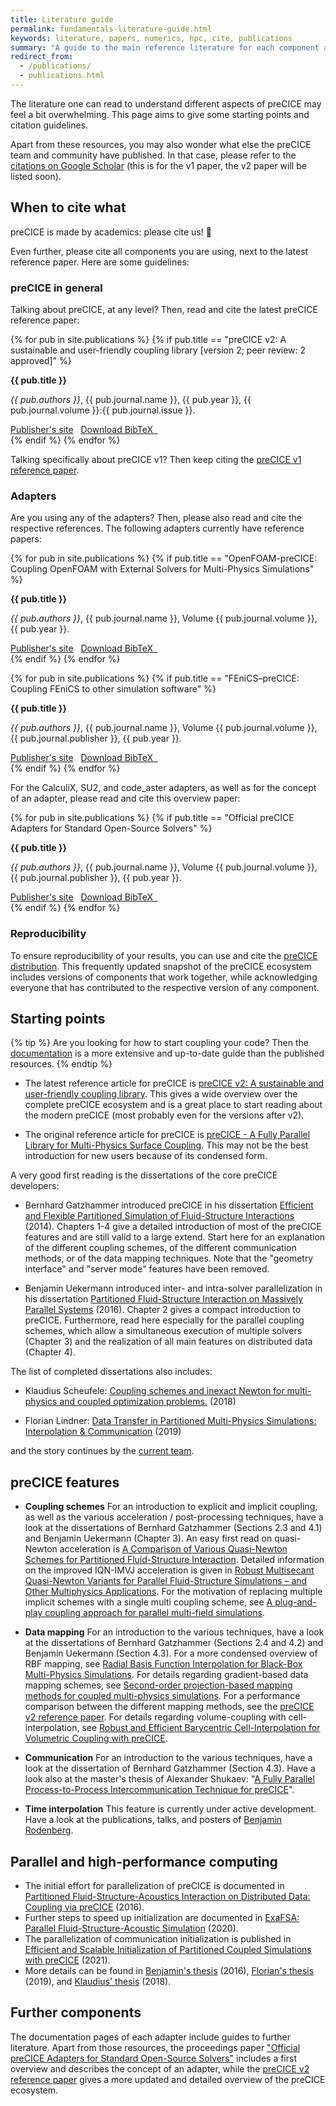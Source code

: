 ```yaml
---
title: Literature guide
permalink: fundamentals-literature-guide.html
keywords: literature, papers, numerics, hpc, cite, publications
summary: "A guide to the main reference literature for each component and feature of preCICE"
redirect_from:
  - /publications/
  - publications.html
---
```


The literature one can read to understand different aspects of preCICE may feel a bit overwhelming. This page aims to give some starting points and citation guidelines.

Apart from these resources, you may also wonder what else the preCICE team and community have published. In that case, please refer to the [citations on Google Scholar](https://scholar.google.com/scholar?hl=en&cites=5053469347483527186) (this is for the v1 paper, the v2 paper will be listed soon).

## When to cite what

preCICE is made by academics: please cite us! 🤗

Even further, please cite all components you are using, next to the latest reference paper. Here are some guidelines:

### preCICE in general

Talking about preCICE, at any level? Then, read and cite the latest preCICE reference paper:

<!-- Do you want to add a new publication? Careful where you are copying from. Depending on the type, every publication renders different fields.  -->
{% for pub in site.publications %}
{% if pub.title == "preCICE v2: A sustainable and user-friendly coupling library [version 2; peer review: 2 approved]" %}
<div class="row">
<div class="col-md-10 col-md-offset-1">
  <div class="panel panel-primary panel-precice">
    <div class="panel-heading-precice">
      <strong>{{ pub.title }}</strong>
    </div>
    <div class="panel-body">
      <p>
        <em>{{ pub.authors }}</em>,
        {{ pub.journal.name }},
        {{ pub.year }},
        {{ pub.journal.volume }}:{{ pub.journal.issue }}.
      </p>
      <a href="{{pub.pub-url}}">Publisher's site</a>&nbsp;&nbsp;
      <a href="assets/{{ pub.bibtex }}">Download BibTeX &nbsp;<i class="fas fa-download"></i></a>
    </div>
  </div>
</div>
</div>
{% endif %}
{% endfor %}

Talking specifically about preCICE v1? Then keep citing the [preCICE v1 reference paper](http://www.sciencedirect.com/science/article/pii/S0045793016300974).

### Adapters

Are you using any of the adapters? Then, please also read and cite the respective references. The following adapters currently have reference papers:

{% for pub in site.publications %}
{% if pub.title == "OpenFOAM-preCICE: Coupling OpenFOAM with External Solvers for Multi-Physics Simulations" %}
<div class="row">
<div class="col-md-10 col-md-offset-1">
  <div class="panel panel-primary panel-precice">
    <div class="panel-heading-precice">
      <strong>{{ pub.title }}</strong>
    </div>
    <div class="panel-body">
      <p>
        <em>{{ pub.authors }}</em>,
        {{ pub.journal.name }},
        Volume {{ pub.journal.volume }},
        {{ pub.year }}.
      </p>
      <a href="https://www.doi.org/{{pub.doi}}">Publisher's site</a>&nbsp;&nbsp;
      <a href="assets/{{ pub.bibtex }}">Download BibTeX &nbsp;<i class="fas fa-download"></i></a>
    </div>
  </div>
</div>
</div>
{% endif %}
{% endfor %}

{% for pub in site.publications %}
{% if pub.title == "FEniCS–preCICE: Coupling FEniCS to other simulation software" %}
<div class="row">
<div class="col-md-10 col-md-offset-1">
  <div class="panel panel-primary panel-precice">
    <div class="panel-heading-precice">
      <strong>{{ pub.title }}</strong>
    </div>
    <div class="panel-body">
      <p>
        <em>{{ pub.authors }}</em>,
        {{ pub.journal.name }},
        Volume {{ pub.journal.volume }},
        {{ pub.journal.publisher }},
        {{ pub.year }}.
      </p>
      <a href="https://www.doi.org/{{pub.doi}}">Publisher's site</a>&nbsp;&nbsp;
      <a href="assets/{{ pub.bibtex }}">Download BibTeX &nbsp;<i class="fas fa-download"></i></a>
    </div>
  </div>
</div>
</div>
{% endif %}
{% endfor %}

For the CalculiX, SU2, and code_aster adapters, as well as for the concept of an adapter, please read and cite this overview paper:

{% for pub in site.publications %}
{% if pub.title == "Official preCICE Adapters for Standard Open-Source Solvers" %}
<div class="row">
<div class="col-md-10 col-md-offset-1">
  <div class="panel panel-primary panel-precice">
    <div class="panel-heading-precice">
      <strong>{{ pub.title }}</strong>
    </div>
    <div class="panel-body">
      <p>
        <em>{{ pub.authors }}</em>,
        {{ pub.journal.name }},
        Volume {{ pub.journal.volume }},
        {{ pub.journal.publisher }},
        {{ pub.year }}.
      </p>
      <a href="{{pub.pub-url}}">Publisher's site</a>&nbsp;&nbsp;
      <a href="assets/{{ pub.bibtex }}">Download BibTeX &nbsp;<i class="fas fa-download"></i></a>
    </div>
  </div>
</div>
</div>
{% endif %}
{% endfor %}

### Reproducibility

To ensure reproducibility of your results, you can use and cite the [preCICE distribution](installation-distribution.html). This frequently updated snapshot of the preCICE ecosystem includes versions of components that work together, while acknowledging everyone that has contributed to the respective version of any component.

## Starting points

{% tip %}
Are you looking for how to start coupling your code? Then the [documentation](couple-your-code-overview.html) is a more extensive and up-to-date guide than the published resources.
{% endtip  %}

* The latest reference article for preCICE is [preCICE v2: A sustainable and user-friendly coupling library](https://doi.org/10.12688/openreseurope.14445.2). This gives a wide overview over the complete preCICE ecosystem and is a great place to start reading about the modern preCICE (most probably even for the versions after v2).

* The original reference article for preCICE is [preCICE - A Fully Parallel Library for Multi-Physics Surface Coupling](http://www.sciencedirect.com/science/article/pii/S0045793016300974). This may not be the best introduction for new users because of its condensed form.

A very good first reading is the dissertations of the core preCICE developers:

* Bernhard Gatzhammer introduced preCICE in his dissertation [Efficient and Flexible Partitioned Simulation of Fluid-Structure Interactions](https://mediatum.ub.tum.de/1189605) (2014). Chapters 1-4 give a detailed introduction of most of the preCICE features and are still valid to a large extend. Start here for an explanation of the different coupling schemes, of the different communication methods, or of the data mapping techniques. Note that the "geometry interface" and "server mode" features have been removed.

* Benjamin Uekermann introduced inter- and intra-solver parallelization in his dissertation [Partitioned Fluid-Structure Interaction on Massively Parallel Systems](https://mediatum.ub.tum.de/doc/1320661/document.pdf) (2016). Chapter 2 gives a compact introduction to preCICE. Furthermore, read here especially for the parallel coupling schemes, which allow a simultaneous execution of multiple solvers (Chapter 3) and the realization of all main features on distributed data (Chapter 4).

The list of completed dissertations also includes:

* Klaudius Scheufele: [Coupling schemes and inexact Newton for multi-physics and coupled optimization problems.](https://elib.uni-stuttgart.de/handle/11682/10413) (2018)

* Florian Lindner: [Data Transfer in Partitioned Multi-Physics Simulations: Interpolation & Communication](https://elib.uni-stuttgart.de/bitstream/11682/10598/3/Lindner%20-%20Data%20Transfer%20in%20Partitioned%20Multi-Physics%20Simulations.pdf) (2019)

and the story continues by the [current team](about.html).

## preCICE features

* **Coupling schemes** For an introduction to explicit and implicit coupling, as well as the various acceleration / post-processing techniques, have a look at the dissertations of Bernhard Gatzhammer (Sections 2.3 and 4.1) and Benjamin Uekermann (Chapter 3). An easy first read on quasi-Newton acceleration is [A Comparison of Various Quasi-Newton Schemes for Partitioned Fluid-Structure Interaction](http://hdl.handle.net/2117/191193). Detailed information on the improved IQN-IMVJ acceleration is given in [Robust Multisecant Quasi-Newton Variants for Parallel Fluid-Structure Simulations – and Other Multiphysics Applications](https://doi.org/10.1137/16M1082020). For the motivation of replacing multiple implicit schemes with a single multi coupling scheme, see [A plug-and-play coupling approach for parallel multi-field simulations](https://doi.org/10.1007/s00466-014-1113-2).

* **Data mapping** For an introduction to the various techniques, have a look at the dissertations of Bernhard Gatzhammer (Sections 2.4 and 4.2) and Benjamin Uekermann (Section 4.3). For a more condensed overview of RBF mapping, see [Radial Basis Function Interpolation for Black-Box Multi-Physics Simulations](https://upcommons.upc.edu/handle/2117/190255). For details regarding gradient-based data mapping schemes, see [Second-order projection-based mapping methods for coupled multi-physics simulations](https://elib.uni-stuttgart.de/bitstream/11682/12145/1/Bachelorthesis_Ariguib.pdf). For a performance comparison between the different mapping methods, see the [preCICE v2 reference paper](https://doi.org/10.12688/openreseurope.14445.2). For details regarding volume-coupling with cell-interpolation, see [Robust and Efficient Barycentric Cell-Interpolation for Volumetric Coupling with preCICE](https://mediatum.ub.tum.de/1685618).

* **Communication** For an introduction to the various techniques, have a look at the dissertation of Bernhard Gatzhammer (Section 4.3). Have a look also at the master's thesis of Alexander Shukaev: "[A Fully Parallel Process-to-Process Intercommunication Technique for preCICE](https://www5.in.tum.de/pub/Shukaev2015_MasterThesis.pdf)".

* **Time interpolation** This feature is currently under active development. Have a look at the publications, talks, and posters of [Benjamin Rodenberg](https://www.cs.cit.tum.de/sccs/personen/benjamin-rodenberg/).

## Parallel and high-performance computing

* The initial effort for parallelization of preCICE is documented in [Partitioned Fluid-Structure-Acoustics Interaction on Distributed Data: Coupling via preCICE](https://link.springer.com/chapter/10.1007/978-3-319-40528-5_11) (2016).
* Further steps to speed up initialization are documented in [ExaFSA: Parallel Fluid-Structure-Acoustic Simulation](https://library.oapen.org/bitstream/handle/20.500.12657/41289/2020_Book_SoftwareForExascaleComputing-S.pdf?sequence=1#page=278) (2020).
* The parallelization of communication initialization is published in [Efficient and Scalable Initialization of Partitioned Coupled Simulations with preCICE](https://www.mdpi.com/1999-4893/14/6/166) (2021).
* More details can be found in [Benjamin's thesis](https://mediatum.ub.tum.de/doc/1320661/document.pdf) (2016), [Florian's thesis](https://elib.uni-stuttgart.de/bitstream/11682/10598/3/Lindner%20-%20Data%20Transfer%20in%20Partitioned%20Multi-Physics%20Simulations.pdf) (2019), and [Klaudius' thesis](https://elib.uni-stuttgart.de/handle/11682/10413) (2018).

## Further components

The documentation pages of each adapter include guides to further literature. Apart from those resources, the proceedings paper ["Official preCICE Adapters for Standard Open-Source Solvers"](https://www.gacm2017.uni-stuttgart.de/registration/Upload/ExtendedAbstracts/ExtendedAbstract_0138.pdf) includes a first overview and describes the concept of an adapter, while the [preCICE v2 reference paper](https://doi.org/10.12688/openreseurope.14445.2) gives a more updated and detailed overview of the preCICE ecosystem.
